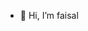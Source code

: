 - 👋 Hi, I’m faisal


<!---
faisal-6006/faisal-6006 is a ✨ special ✨ repository because its `README.md` (this file) appears on your GitHub profile.
You can click the Preview link to take a look at your changes.
--->
